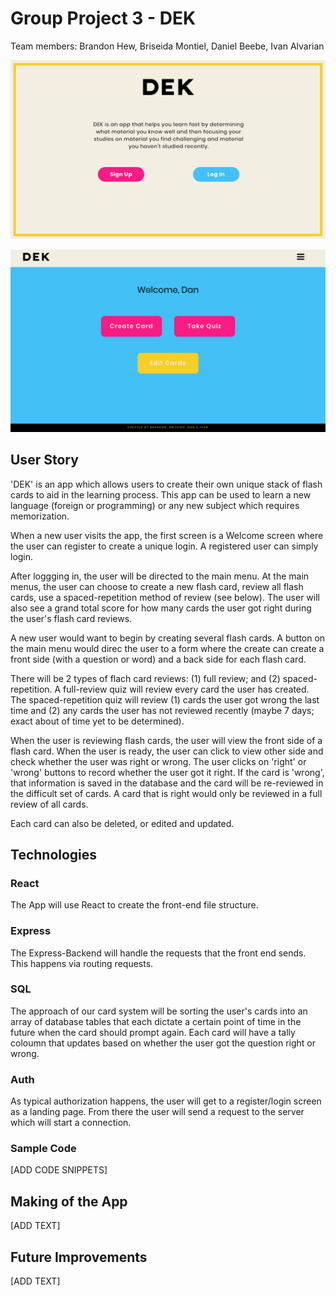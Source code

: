 # Group Project 3 - DEK

Team members: Brandon Hew, Briseida Montiel, Daniel Beebe, Ivan Alvarian

![img1](./images/Welcome-page-shot.png)

![img1](./images/Main-menu-shot.png)

## User Story
'DEK' is an app which allows users to create their own unique stack of flash cards to aid in the learning process. This app can be used to learn a new language (foreign or programming) or any new subject which requires memorization.

When a new user visits the app, the first screen is a Welcome screen where the user can register to create a unique login. A registered user can simply login.

After loggging in, the user will be directed to the main menu. At the main menus, the user can choose to create a new flash card, review all flash cards, use a spaced-repetition method of review (see below). The user will also see a grand total score for how many cards the user got right during the user's flash card reviews.

A new user would want to begin by creating several flash cards. A button on the main menu would direc the user to a form where the create can create a front side (with a question or word) and a back side for each flash card. 

There will be 2 types of flach card reviews: (1) full review; and (2) spaced-repetition. A full-review quiz will review every card the user has created. The spaced-repetition quiz will review (1) cards the user got wrong the last time and (2) any cards the user has not reviewed recently (maybe 7 days; exact about of time yet to be determined).

When the user is reviewing flash cards, the user will view the front side of a flash card. When the user is ready, the user can click to view other side and check whether the user was right or wrong. The user clicks on 'right' or 'wrong' buttons to record whether the user got it right. If the card is 'wrong', that information is saved in the database and the card will be re-reviewed in the difficult set of cards. A card that is right would only be reviewed in a full review of all cards.

Each card can also be deleted, or edited and updated.

## Technologies

### React
The App will use React to create the front-end file structure.

### Express
The Express-Backend will handle the requests that the front end sends. This happens via routing requests. 

### SQL
The approach of our card system will be sorting the user's cards into an array of database tables that each dictate a certain point of time in the future when the card should prompt again. Each card will have a tally coloumn that updates based on whether the user got the question right or wrong.

### Auth
As typical authorization happens, the user will get to a register/login screen as a landing page. From there the user will send a request to the server which will start a connection. 

### Sample Code
[ADD CODE SNIPPETS]

## Making of the App
[ADD TEXT]

## Future Improvements
[ADD TEXT]

